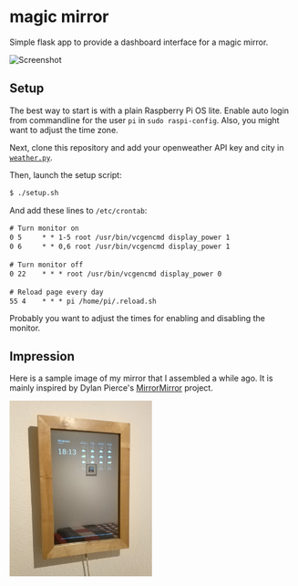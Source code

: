 magic mirror
============

Simple flask app to provide a dashboard interface for a magic mirror.

![Screenshot](./imgs/screenshot.png "Screenshot")

## Setup

The best way to start is with a plain Raspberry Pi OS lite.
Enable auto login from commandline for the user `pi` in `sudo raspi-config`.
Also, you might want to adjust the time zone.

Next, clone this repository and add your openweather API key and city in [`weather.py`](app/weather.py).

Then, launch the setup script:
```bash
$ ./setup.sh
```

And add these lines to `/etc/crontab`:
```
# Turn monitor on
0 5     * * 1-5 root /usr/bin/vcgencmd display_power 1
0 6     * * 0,6 root /usr/bin/vcgencmd display_power 1

# Turn monitor off
0 22    * * * root /usr/bin/vcgencmd display_power 0

# Reload page every day
55 4    * * * pi /home/pi/.reload.sh
```

Probably you want to adjust the times for enabling and disabling the monitor.

## Impression

Here is a sample image of my mirror that I assembled a while ago.
It is mainly inspired by Dylan Pierce's [MirrorMirror](http://blog.dylanjpierce.com/raspberrypi/magicmirror/tutorial/2015/12/27/build-a-magic-mirror.html) project.

<img src="imgs/mirror.jpg" width="250"/>
